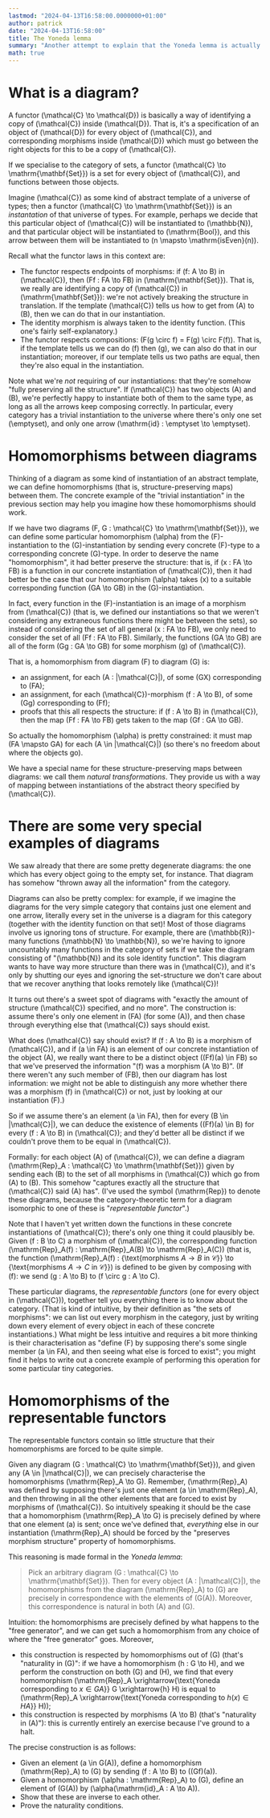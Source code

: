 ```yaml
---
lastmod: "2024-04-13T16:58:00.0000000+01:00"
author: patrick
date: "2024-04-13T16:58:00"
title: The Yoneda lemma
summary: "Another attempt to explain that the Yoneda lemma is actually intuitive."
math: true
---
```


# What is a diagram?

A functor \(\mathcal{C} \to \mathcal{D}\) is basically a way of identifying a copy of \(\mathcal{C}\) inside \(\mathcal{D}\).
That is, it's a specification of an object of \(\mathcal{D}\) for every object of \(\mathcal{C}\), and corresponding morphisms inside \(\mathcal{D}\) which must go between the right objects for this to be a copy of \(\mathcal{C}\).

If we specialise to the category of sets, a functor \(\mathcal{C} \to \mathrm{\mathbf{Set}}\) is a set for every object of \(\mathcal{C}\), and functions between those objects.

Imagine \(\mathcal{C}\) as some kind of abstract template of a universe of types; then a functor \(\mathcal{C} \to \mathrm{\mathbf{Set}}\) is an *instantation* of that universe of types.
For example, perhaps we decide that this particular object of \(\mathcal{C}\) will be instantiated to \(\mathbb{N}\), and that particular object will be instantiated to \(\mathrm{Bool}\), and this arrow between them will be instantiated to \(n \mapsto \mathrm{isEven}(n)\).

Recall what the functor laws in this context are:

* The functor respects endpoints of morphisms: if \(f: A \to B\) in \(\mathcal{C}\), then \(Ff : FA \to FB\) in \(\mathrm{\mathbf{Set}}\). That is, we really are identifying a copy of \(\mathcal{C}\) in \(\mathrm{\mathbf{Set}}\): we're not actively breaking the structure in translation. If the template \(\mathcal{C}\) tells us how to get from \(A\) to \(B\), then we can do that in our instantiation.
* The identity morphism is always taken to the identity function. (This one's fairly self-explanatory.)
* The functor respects compositions: \(F(g \circ f) = F(g) \circ F(f)\). That is, if the template tells us we can do \(f\) then \(g\), we can also do that in our instantiation; moreover, if our template tells us two paths are equal, then they're also equal in the instantiation.

Note what we're *not* requiring of our instantiations: that they're somehow "fully preserving all the structure".
If \(\mathcal{C}\) has two objects \(A\) and \(B\), we're perfectly happy to instantiate both of them to the same type, as long as all the arrows keep composing correctly.
In particular, every category has a trivial instantiation to the universe where there's only one set \(\emptyset\), and only one arrow \(\mathrm{id} : \emptyset \to \emptyset\).

# Homomorphisms between diagrams

Thinking of a diagram as some kind of instantiation of an abstract template, we can define homomorphisms (that is, structure-preserving maps) between them.
The concrete example of the "trivial instantiation" in the previous section may help you imagine how these homomorphisms should work.

If we have two diagrams \(F, G : \mathcal{C} \to \mathrm{\mathbf{Set}}\), we can define some particular homomorphism \(\alpha\) from the \(F\)-instantiation to the \(G\)-instantiation by sending every concrete \(F\)-type to a corresponding concrete \(G\)-type.
In order to deserve the name "homomorphism", it had better preserve the structure: that is, if \(x : FA \to FB\) is a function in our concrete instantiation of \(\mathcal{C}\), then it had better be the case that our homomorphism \(\alpha\) takes \(x\) to a suitable corresponding function \(GA \to GB\) in the \(G\)-instantiation.

In fact, every function in the \(F\)-instantiation is an image of a morphism from \(\mathcal{C}\) (that is, we defined our instantiations so that we weren't considering any extraneous functions there might be between the sets), so instead of considering the set of all general \(x : FA \to FB\), we only need to consider the set of all \(Ff : FA \to FB\).
Similarly, the functions \(GA \to GB\) are all of the form \(Gg : GA \to GB\) for some morphism \(g\) of \(\mathcal{C}\).

That is, a homomorphism from diagram \(F\) to diagram \(G\) is:

* an assignment, for each \(A : |\mathcal{C}|\), of some \(GX\) corresponding to \(FA\);
* an assignment, for each \(\mathcal{C}\)-morphism \(f : A \to B\), of some \(Gg\) corresponding to \(Ff\);
* proofs that this all respects the structure: if \(f : A \to B\) in \(\mathcal{C}\), then the map \(Ff : FA \to FB\) gets taken to the map \(Gf : GA \to GB\).

So actually the homomorphism \(\alpha\) is pretty constrained: it must map \(FA \mapsto GA\) for each \(A \in |\mathcal{C}|\) (so there's no freedom about where the objects go).

We have a special name for these structure-preserving maps between diagrams: we call them *natural transformations*.
They provide us with a way of mapping between instantiations of the abstract theory specified by \(\mathcal{C}\).

# There are some very special examples of diagrams

We saw already that there are some pretty degenerate diagrams: the one which has every object going to the empty set, for instance.
That diagram has somehow "thrown away all the information" from the category.

Diagrams can also be pretty complex: for example, if we imagine the diagrams for the very simple category that contains just one element and one arrow, literally every set in the universe is a diagram for this category (together with the identity function on that set)!
Most of those diagrams involve us ignoring tons of structure.
For example, there are \(\mathbb{R}\)-many functions \(\mathbb{N} \to \mathbb{N}\), so we're having to ignore uncountably many functions in the category of sets if we take the diagram consisting of "\(\mathbb{N}\) and its sole identity function".
This diagram wants to have way more structure than there was in \(\mathcal{C}\), and it's only by shutting our eyes and ignoring the set-structure we don't care about that we recover anything that looks remotely like \(\mathcal{C}\)!

It turns out there's a sweet spot of diagrams with "exactly the amount of structure \(\mathcal{C}\) specified, and no more".
The construction is: assume there's only one element in \(FA\) (for some \(A\)), and then chase through everything else that \(\mathcal{C}\) says should exist.

What does \(\mathcal{C}\) say should exist?
If \(f : A \to B\) is a morphism of \(\mathcal{C}\), and if \(a \in FA\) is an element of our concrete instantiation of the object \(A\), we really want there to be a distinct object \((Ff)(a) \in FB\) so that we've preserved the information "\(f\) was a morphism \(A \to B\)".
(If there weren't any such member of \(FB\), then our diagram has lost information: we might not be able to distinguish any more whether there was a morphism \(f\) in \(\mathcal{C}\) or not, just by looking at our instantiation \(F\).)

So if we assume there's an element \(a \in FA\), then for every \(B \in |\mathcal{C}|\), we can deduce the existence of elements \((Ff)(a) \in B\) for every \(f : A \to B\) in \(\mathcal{C}\); and they'd better all be distinct if we couldn't prove them to be equal in \(\mathcal{C}\).

Formally: for each object \(A\) of \(\mathcal{C}\), we can define a diagram \(\mathrm{Rep}_A : \mathcal{C} \to \mathrm{\mathbf{Set}}\) given by sending each \(B\) to the set of all morphisms in \(\mathcal{C}\) which go from \(A\) to \(B\).
This somehow "captures exactly all the structure that \(\mathcal{C}\) said \(A\) has".
(I've used the symbol \(\mathrm{Rep}\) to denote these diagrams, because the category-theoretic term for a diagram isomorphic to one of these is "*representable functor*".)

Note that I haven't yet written down the functions in these concrete instantiations of \(\mathcal{C}\); there's only one thing it could plausibly be.
Given \(f : B \to C\) a morphism of \(\mathcal{C}\), the corresponding function \(\mathrm{Rep}_A(f) : \mathrm{Rep}_A(B) \to \mathrm{Rep}_A(C)\) (that is, the function \(\mathrm{Rep}_A(f) : \{\text{morphisms $A \to B$ in $\mathcal{C}$}\} \to \{\text{morphisms $A \to C$ in $\mathcal{C}$}\}) is defined to be given by composing with \(f\): we send \(g : A \to B\) to \(f \circ g : A \to C\).

These particular diagrams, the *representable functors* (one for every object in \(\mathcal{C}\)), together tell you everything there is to know about the category.
(That is kind of intuitive, by their definition as "the sets of morphisms": we can list out every morphism in the category, just by writing down every element of every object in each of these concrete instantiations.)
What might be less intuitive and requires a bit more thinking is their characterisation as "define \(F\) by supposing there's some single member \(a \in FA\), and then seeing what else is forced to exist"; you might find it helps to write out a concrete example of performing this operation for some particular tiny categories.

# Homomorphisms of the representable functors

The representable functors contain so little structure that their homomorphisms are forced to be quite simple.

Given any diagram \(G : \mathcal{C} \to \mathrm{\mathbf{Set}}\), and given any \(A \in |\mathcal{C}|\), we can precisely characterise the homomorphisms \(\mathrm{Rep}_A \to G\).
Remember, \(\mathrm{Rep}_A\) was defined by supposing there's just one element \(a \in \mathrm{Rep}_A\), and then throwing in all the other elements that are forced to exist by morphisms of \(\mathcal{C}\).
So intuitively speaking it should be the case that a homomorphism \(\mathrm{Rep}_A \to G\) is precisely defined by where that one element \(a\) is sent; once we've defined that, *everything* else in our instantiation \(\mathrm{Rep}_A\) should be forced by the "preserves morphism structure" property of homomorphisms.

This reasoning is made formal in the *Yoneda lemma*:

> Pick an arbitrary diagram \(G : \mathcal{C} \to \mathrm{\mathbf{Set}}\). Then for every object \(A : |\mathcal{C}|\), the homomorphisms from the diagram \(\mathrm{Rep}_A\) to \(G\) are precisely in correspondence with the elements of \(G(A)\). Moreover, this correspondence is natural in both \(A\) and \(G\).

Intuition: the homomorphisms are precisely defined by what happens to the "free generator", and we can get such a homomorphism from any choice of where the "free generator" goes.
Moreover,
* this construction is respected by homomorphisms out of \(G\) (that's "naturality in \(G\)": if we have a homomorphism \(h : G \to H\), and we perform the construction on both \(G\) and \(H\), we find that every homomorphism \(\mathrm{Rep}_A \xrightarrow{\text{Yoneda corresponding to $x \in GA$}} G \xrightarrow{h} H\) is equal to \(\mathrm{Rep}_A \xrightarrow{\text{Yoneda corresponding to $h(x) \in HA$}} H\));
* this construction is respected by morphisms \(A \to B\) (that's "naturality in \(A\)"): this is currently entirely an exercise because I've ground to a halt.

The precise construction is as follows:

* Given an element \(a \in G(A)\), define a homomorphism \(\mathrm{Rep}_A\) to \(G\) by sending \(f : A \to B\) to \((Gf)(a)\).
* Given a homomorphism \(\alpha : \mathrm{Rep}_A\) to \(G\), define an element of \(G(A)\) by \(\alpha(\mathrm{id}_A : A \to A)\).
* Show that these are inverse to each other.
* Prove the naturality conditions.
